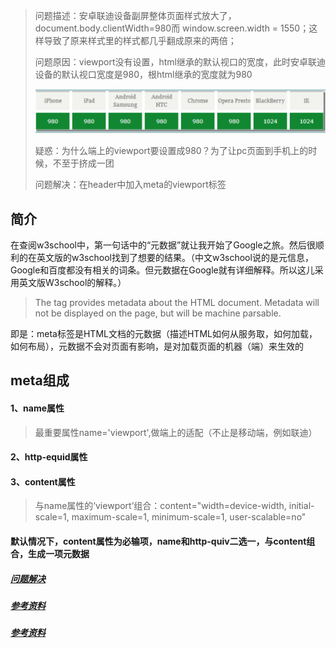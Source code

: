 > 问题描述：安卓联迪设备副屏整体页面样式放大了，document.body.clientWidth=980而 window.screen.width = 1550；这样导致了原来样式里的样式都几乎翻成原来的两倍；
>
> 问题原因：viewport没有设置，html继承的默认视口的宽度，此时安卓联迪设备的默认视口宽度是980，根html继承的宽度就为980
>
> ![各设备默认视口](https://github.com/liangzhuang327/Drips/blob/master/pictrues/WX20180913-134539%402x.png)
>
> 疑惑：为什么端上的viewport要设置成980？为了让pc页面到手机上的时候，不至于挤成一团
>
> 问题解决：在header中加入meta的viewport标签<meta name="viewport" content="width=device-width, initial-scale=1, maximum-scale=1, minimum-scale=1, user-scalable=no">



## 简介

在查阅w3school中，第一句话中的“元数据”就让我开始了Google之旅。然后很顺利的在英文版的w3school找到了想要的结果。（中文w3school说的是元信息，Google和百度都没有相关的词条。但元数据在Google就有详细解释。所以这儿采用英文版W3school的解释。）



>The <meta> tag provides metadata about the HTML document. Metadata will not be displayed on the page, but will be machine parsable.



即是：meta标签是HTML文档的元数据（描述HTML如何从服务取，如何加载，如何布局），元数据不会对页面有影响，是对加载页面的机器（端）来生效的



## meta组成

#### 1、name属性

>最重要属性name='viewport',做端上的适配（不止是移动端，例如联迪）

#### 2、http-equid属性

#### 3、content属性

>与name属性的‘viewport’组合：content="width=device-width, initial-scale=1, maximum-scale=1, minimum-scale=1, user-scalable=no"

#### 默认情况下，content属性为必输项，name和http-quiv二选一，与content组合，生成一项元数据

##### [问题解决](https://blog.csdn.net/u012402190/article/details/70172371)



#### 

##### [参考资料]('https://blog.csdn.net/xustart7720/article/details/79649896')

##### [参考资料](https://segmentfault.com/a/1190000004279791)

##### 



